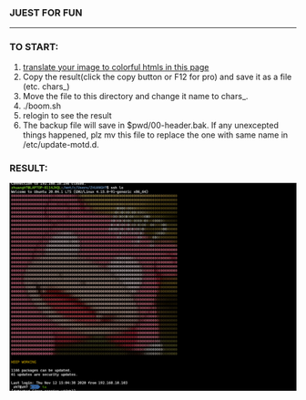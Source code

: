 ### JUEST FOR FUN
----
### TO START:
1. [translate your image to colorful htmls in this page](http://life.chacuo.net/convertphoto2char)
2. Copy the result(click the copy button or F12 for pro) and save it as a file (etc. chars\_)
3. Move the file to this directory and change it name to chars_.
4. ./boom.sh
5. relogin to see the result
6. The backup file will save in $pwd/00-header.bak. If any unexcepted things happened, plz mv this file to replace the one with same name in /etc/update-motd.d.

### RESULT:
![result](demo.jpg)
